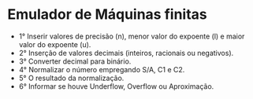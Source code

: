 # Emulador de Máquinas finitas
- 1° Inserir valores de precisão (n), menor valor do expoente (l) e maior valor do expoente (u).
- 2° Inserção de valores decimais (inteiros, racionais ou negativos).
- 3° Converter decimal para binário.
- 4° Normalizar o número empregando S/A, C1 e C2.
- 5° O resultado da normalização.
- 6° Informar se houve Underflow, Overflow ou Aproximação.